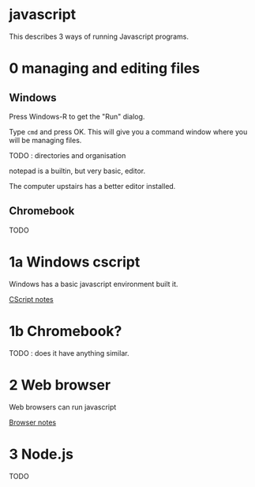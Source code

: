 # javascript



This describes 3 ways of running Javascript programs.


# 0 managing and editing files


## Windows

Press Windows-R  to get the "Run" dialog.

Type  `cmd`  and press OK.  This will give you a command window where you will be managing files.

TODO : directories and organisation


notepad is a builtin, but very basic, editor.

The computer upstairs has a better editor installed.



## Chromebook

TODO



# 1a  Windows cscript


Windows has a basic javascript environment built it.


[CScript notes](cscript/README.md)




# 1b Chromebook?

TODO : does it have anything similar.



# 2 Web browser

Web browsers can run javascript

[Browser notes](chrome/README.md)


# 3 Node.js

TODO